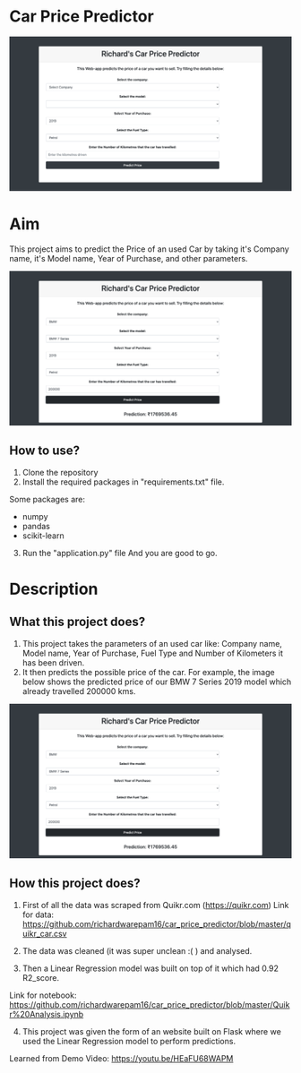 # Car Price Predictor

<img src="https://github.com/richardwarepam16/car_price_predictor/blob/master/pro-demo.png">



# Aim

This project aims to predict the Price of an used Car by taking it's Company name, it's Model name, Year of Purchase, and other parameters.

<img src="https://github.com/richardwarepam16/car_price_predictor/blob/master/Result.png">

## How to use?

1. Clone the repository
2. Install the required packages in "requirements.txt" file.

Some packages are:
 - numpy 
 - pandas 
 - scikit-learn

3. Run the "application.py" file
And you are good to go. 

# Description

## What this project does?

1. This project takes the parameters of an used car like: Company name, Model name, Year of Purchase, Fuel Type and Number of Kilometers it has been driven.
2. It then predicts the possible price of the car. For example, the image below shows the predicted price of our BMW 7 Series 2019 model which already travelled 200000 kms. 

<img src="https://github.com/richardwarepam16/car_price_predictor/blob/master/Result.png">

## How this project does?

1. First of all the data was scraped from Quikr.com (https://quikr.com) 
Link for data: https://github.com/richardwarepam16/car_price_predictor/blob/master/quikr_car.csv

2. The data was cleaned (it was super unclean :( ) and analysed.

3. Then a Linear Regression model was built on top of it which had 0.92 R2_score.

Link for notebook: https://github.com/richardwarepam16/car_price_predictor/blob/master/Quikr%20Analysis.ipynb

4. This project was given the form of an website built on Flask where we used the Linear Regression model to perform predictions.

Learned from Demo Video: https://youtu.be/HEaFU68WAPM


